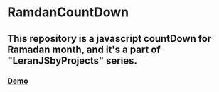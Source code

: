 # RamdanCountDown

This repository is a javascript countDown for Ramadan month, and it's a part of "LeranJSbyProjects" series.
-----------------------------

### <a href='https://nifty-dijkstra-1ea4a5.netlify.app/' target="_blank">Demo</a>
